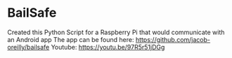 # BailSafe

Created this Python Script for a Raspberry Pi that would communicate with an Android app
The app can be found here:  https://github.com/jacob-oreilly/bailsafe
Youtube: https://youtu.be/97R5r51jDGg
